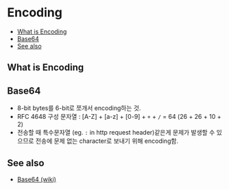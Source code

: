# Encoding

- [What is Encoding](#what-is-encoding)
- [Base64](#base64)
- [See also](#see-also)

## What is Encoding

## Base64

- 8-bit bytes를 6-bit로 쪼개서 encoding하는 것.
- RFC 4648 구성 문자열 : [A-Z] + [a-z] + [0-9] + `+` + `/` = 64 (26 + 26 + 10 + 2)
- 전송할 때 특수문자열 (eg. `:` in http request header)같은게 문제가 발생할 수 있으므로 전송에 문제 없는 character로 보내기 위해 encoding함.

## See also

- [Base64 (wiki)](https://en.wikipedia.org/wiki/Base64)
